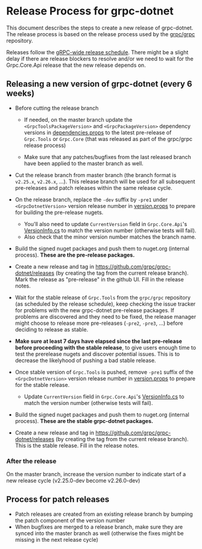 # Release Process for grpc-dotnet

This document describes the steps to create a new release of grpc-dotnet.
The release process is based on the release process used by the [grpc/grpc](https://github.com/grpc/grpc) repository.

Releases follow the [gRPC-wide release schedule](https://github.com/grpc/grpc/blob/master/doc/grpc_release_schedule.md).
There might be a slight delay if there are release blockers to resolve and/or we need to wait for the Grpc.Core.Api 
release that the new release depends on.

## Releasing a new version of grpc-dotnet (every 6 weeks)

- Before cutting the release branch
    - If needed, on the master branch update the `<GrpcToolsPackageVersion>` and `<GrpcPackageVersion>` dependency versions in [dependencies.props](https://github.com/grpc/grpc-dotnet/blob/master/build/dependencies.props)
      to the latest pre-release of `Grpc.Tools` or `Grpc.Core` (that was released as part of the grpc/grpc release process) 
    
    - Make sure that any patches/bugfixes from the last released branch have been applied to the master branch as well.

- Cut the release branch from master branch  (the branch format is `v2.25.x`, `v2.26.x`, ...).
  This release branch will be used for all subsequent pre-releases and patch releases within the same release cycle.

- On the release branch, replace the `-dev` suffix by `-pre1` under `<GrpcDotnetVersion>` version release number in [version.props](https://github.com/grpc/grpc-dotnet/blob/master/build/version.props)
  to prepare for building the pre-release nugets.
    - You'll also need to update `CurrentVersion` field in `Grpc.Core.Api`'s [VersionInfo.cs](https://github.com/grpc/grpc-dotnet/blob/6bbbf3627797ad8f787eced10b0e548cfd9ece15/src/Grpc.Core.Api/VersionInfo.cs#L44) to match the version number (otherwise tests will fail).
    - Also check that the minor version number matches the branch name.

- Build the signed nuget packages and push them to nuget.org (internal process). **These are the pre-release packages.**

- Create a new release and tag in https://github.com/grpc/grpc-dotnet/releases (by creating the tag from the current release branch).
  Mark the release as "pre-release" in the github UI. Fill in the release notes.

- Wait for the stable release of `Grpc.Tools` from the `grpc/grpc` repository (as scheduled by the release schedule), keep checking the issue tracker for problems with the new grpc-dotnet pre-release packages.
  If problems are discovered and they need to be fixed, the release manager might choose to release more pre-releases (`-pre2`, `-pre3`, ...) before deciding to release as stable.
  
- **Make sure at least 7 days have elapsed since the last pre-release before proceeding with the stable release**, to give users enough time to test the prerelease nugets and discover potential issues. This is to decrease the likelyhood of pushing a bad stable release.

- Once stable version of `Grpc.Tools` is pushed, remove `-pre1` suffix of the `<GrpcDotnetVersion>` version release number in [version.props](https://github.com/grpc/grpc-dotnet/blob/master/build/version.props) to prepare for the stable release.
   
   - Update `CurrentVersion` field in `Grpc.Core.Api`'s [VersionInfo.cs](https://github.com/grpc/grpc-dotnet/blob/6bbbf3627797ad8f787eced10b0e548cfd9ece15/src/Grpc.Core.Api/VersionInfo.cs#L44) to match the version number (otherwise tests will fail).

- Build the signed nuget packages and push them to nuget.org (internal process). **These are the stable grpc-dotnet packages.**

- Create a new release and tag in https://github.com/grpc/grpc-dotnet/releases (by creating the tag from the current release branch).
  This is the stable release. Fill in the release notes.

### After the release

On the master branch, increase the version number to indicate start of a new release cycle (v2.25.0-dev become v2.26.0-dev)

## Process for patch releases

- Patch releases are created from an existing release branch by bumping the patch component of the version number
- When bugfixes are merged to a release branch, make sure they are synced into the master branch as well (otherwise the fixes might be missing in the next release cycle)
